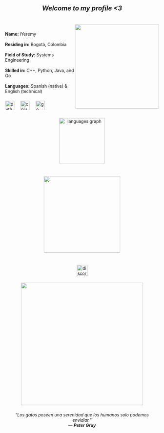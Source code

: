 <br clear="both">

<h2 align="center"><b><em>Welcome to my profile <3</em></b></h2>

###

<br clear="both">

<img align="right" height="275" src="https://i.pinimg.com/originals/4d/0e/9c/4d0e9cedc268d0f03b7954d8a8da6368.gif"  />

###

<p align="left">
  <b>Name:</b> iYeremy<br><br>
  <b>Residing in:</b> Bogotá, Colombia<br><br>
  <b>Field of Study:</b> Systems Engineering <br><br>
  <b>Skilled in:</b> C++, Python, Java, and Go<br><br> 
  <b>Languages:</b> Spanish (native) & English (technical)
</p>

###

<div align="left">
  <img src="https://cdn.jsdelivr.net/gh/devicons/devicon/icons/python/python-original.svg" height="30" alt="python logo"  />
  <img width="12" />
  <img src="https://cdn.jsdelivr.net/gh/devicons/devicon/icons/cplusplus/cplusplus-original.svg" height="30" alt="cplusplus logo"  />
  <img width="12" />
  <img src="https://cdn.jsdelivr.net/gh/devicons/devicon/icons/go/go-original.svg" height="30" alt="go logo"  />
</div>

###

<div align="center">
  <img src="https://github-readme-stats.vercel.app/api/top-langs?username=iYeremy&locale=en&hide_title=false&layout=compact&card_width=320&langs_count=5&theme=dark&hide_border=false" height="150" alt="languages graph"  />
</div>

###

<br clear="both">

<div align="center">
  <img height="250" src="https://i.pinimg.com/1200x/92/8c/74/928c740d36cb9d48c57f5da7f42c31a7.jpg"  />
</div>

###

<br clear="both">

<div align="center">
  <img src="https://img.shields.io/static/v1?message=Discord&logo=discord&label=iyeremy&color=7289DA&logoColor=white&labelColor=&style=for-the-badge" height="35" alt="discord logo"  />
  <a href="mailto:yeremyvegap@gmail.com" target="_blank">
  </a>
</div>

###

<div align="center">
  <img height="400" src="https://i.pinimg.com/originals/96/62/f9/9662f9d0b3df22f01681b9b2344665bb.gif"  />
</div>

###

<h6 align="center"><em>“Los gatos poseen una serenidad que los humanos solo podemos envidiar.”</em><br>— <b>Peter Gray</b></h6>
